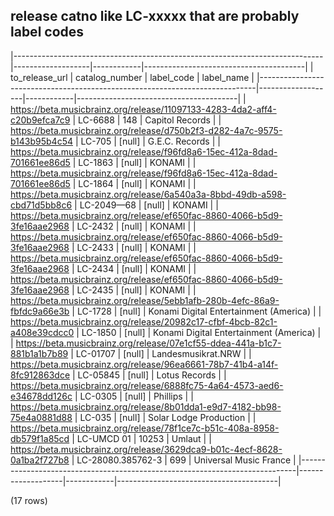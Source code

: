 ## release catno like LC-xxxxx that are probably label codes

|-----------------------------------------------------------------------------|-------------------|------------|----------------------------------------|
|                               to_release_url                                |  catalog_number   | label_code |               label_name               |
|-----------------------------------------------------------------------------|-------------------|------------|----------------------------------------|
| <https://beta.musicbrainz.org/release/11097133-4283-4da2-aff4-c20b9efca7c9> | LC-6688           |        148 | Capitol Records                        |
| <https://beta.musicbrainz.org/release/d750b2f3-d282-4a7c-9575-b143b95b4c54> | LC-705            |     [null] | G.E.C. Records                         |
| <https://beta.musicbrainz.org/release/f96fd8a6-15ec-412a-8dad-701661ee86d5> | LC-1863           |     [null] | KONAMI                                 |
| <https://beta.musicbrainz.org/release/f96fd8a6-15ec-412a-8dad-701661ee86d5> | LC-1864           |     [null] | KONAMI                                 |
| <https://beta.musicbrainz.org/release/6a540a3a-8bbd-49db-a598-cbd71d5bb8c6> | LC-2049—68        |     [null] | KONAMI                                 |
| <https://beta.musicbrainz.org/release/ef650fac-8860-4066-b5d9-3fe16aae2968> | LC-2432           |     [null] | KONAMI                                 |
| <https://beta.musicbrainz.org/release/ef650fac-8860-4066-b5d9-3fe16aae2968> | LC-2433           |     [null] | KONAMI                                 |
| <https://beta.musicbrainz.org/release/ef650fac-8860-4066-b5d9-3fe16aae2968> | LC-2434           |     [null] | KONAMI                                 |
| <https://beta.musicbrainz.org/release/ef650fac-8860-4066-b5d9-3fe16aae2968> | LC-2435           |     [null] | KONAMI                                 |
| <https://beta.musicbrainz.org/release/5ebb1afb-280b-4efc-86a9-fbfdc9a66e3b> | LC-1728           |     [null] | Konami Digital Entertainment (America) |
| <https://beta.musicbrainz.org/release/20982c17-cfbf-4bcb-82c1-a408e39cdcc0> | LC-1850           |     [null] | Konami Digital Entertainment (America) |
| <https://beta.musicbrainz.org/release/07e1cf55-ddea-441a-b1c7-881b1a1b7b89> | LC-01707          |     [null] | Landesmusikrat.NRW                     |
| <https://beta.musicbrainz.org/release/96ea6661-78b7-41b4-a14f-8fc912863dce> | LC-05845          |     [null] | Lotus Records                          |
| <https://beta.musicbrainz.org/release/6888fc75-4a64-4573-aed6-e34678dd126c> | LC-0305           |     [null] | Phillips                               |
| <https://beta.musicbrainz.org/release/8b01dda1-e9d7-4182-bb98-75e4a0881d88> | LC-035            |     [null] | Solar Lodge Production                 |
| <https://beta.musicbrainz.org/release/78f1ce7c-b51c-408a-8958-db579f1a85cd> | LC-UMCD 01        |      10253 | Umlaut                                 |
| <https://beta.musicbrainz.org/release/3629dca9-b01c-4ecf-8628-0a1ba2f727b8> | LC-28080.385762-3 |        699 | Universal Music France                 |
|-----------------------------------------------------------------------------|-------------------|------------|----------------------------------------|

(17 rows)


